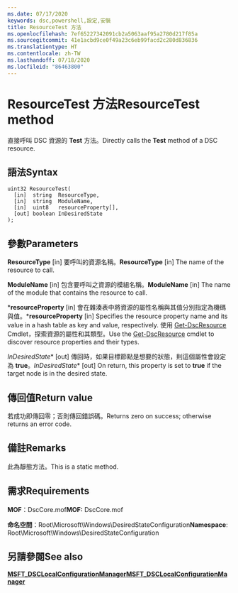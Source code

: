 ```yaml
---
ms.date: 07/17/2020
keywords: dsc,powershell,設定,安裝
title: ResourceTest 方法
ms.openlocfilehash: 7ef65227342091cb2a5063aaf95a2780d217f85a
ms.sourcegitcommit: 41e1acbd9ce0f49a23c6eb99facd2c280d836836
ms.translationtype: HT
ms.contentlocale: zh-TW
ms.lasthandoff: 07/18/2020
ms.locfileid: "86463800"
---
```

# <a name="resourcetest-method"></a><span data-ttu-id="2ed82-103">ResourceTest 方法</span><span class="sxs-lookup"><span data-stu-id="2ed82-103">ResourceTest method</span></span>

<span data-ttu-id="2ed82-104">直接呼叫 DSC 資源的 **Test** 方法。</span><span class="sxs-lookup"><span data-stu-id="2ed82-104">Directly calls the **Test** method of a DSC resource.</span></span>

## <a name="syntax"></a><span data-ttu-id="2ed82-105">語法</span><span class="sxs-lookup"><span data-stu-id="2ed82-105">Syntax</span></span>

```mof
uint32 ResourceTest(
  [in]  string  ResourceType,
  [in]  string  ModuleName,
  [in]  uint8   resourceProperty[],
  [out] boolean InDesiredState
);
```

## <a name="parameters"></a><span data-ttu-id="2ed82-106">參數</span><span class="sxs-lookup"><span data-stu-id="2ed82-106">Parameters</span></span>

<span data-ttu-id="2ed82-107">**ResourceType** \[in\] 要呼叫的資源名稱。</span><span class="sxs-lookup"><span data-stu-id="2ed82-107">**ResourceType** \[in\] The name of the resource to call.</span></span>

<span data-ttu-id="2ed82-108">**ModuleName** \[in\] 包含要呼叫之資源的模組名稱。</span><span class="sxs-lookup"><span data-stu-id="2ed82-108">**ModuleName** \[in\] The name of the module that contains the resource to call.</span></span>

<span data-ttu-id="2ed82-109">\***resourceProperty** \[in\] 會在雜湊表中將資源的屬性名稱與其值分別指定為機碼與值。</span><span class="sxs-lookup"><span data-stu-id="2ed82-109">\***resourceProperty** \[in\] Specifies the resource property name and its value in a hash table as key and value, respectively.</span></span> <span data-ttu-id="2ed82-110">使用 [Get-DscResource](/powershell/module/PSDesiredStateConfiguration/Get-DscResource) Cmdlet，探索資源的屬性和其類型。</span><span class="sxs-lookup"><span data-stu-id="2ed82-110">Use the [Get-DscResource](/powershell/module/PSDesiredStateConfiguration/Get-DscResource) cmdlet to discover resource properties and their types.</span></span>

<span data-ttu-id="2ed82-111">*InDesiredState*\* \[out\] 傳回時，如果目標節點是想要的狀態，則這個屬性會設定為 **true**。</span><span class="sxs-lookup"><span data-stu-id="2ed82-111">*InDesiredState*\* \[out\] On return, this property is set to **true** if the target node is in the desired state.</span></span>

## <a name="return-value"></a><span data-ttu-id="2ed82-112">傳回值</span><span class="sxs-lookup"><span data-stu-id="2ed82-112">Return value</span></span>

<span data-ttu-id="2ed82-113">若成功即傳回零；否則傳回錯誤碼。</span><span class="sxs-lookup"><span data-stu-id="2ed82-113">Returns zero on success; otherwise returns an error code.</span></span>

## <a name="remarks"></a><span data-ttu-id="2ed82-114">備註</span><span class="sxs-lookup"><span data-stu-id="2ed82-114">Remarks</span></span>

<span data-ttu-id="2ed82-115">此為靜態方法。</span><span class="sxs-lookup"><span data-stu-id="2ed82-115">This is a static method.</span></span>

## <a name="requirements"></a><span data-ttu-id="2ed82-116">需求</span><span class="sxs-lookup"><span data-stu-id="2ed82-116">Requirements</span></span>

<span data-ttu-id="2ed82-117">**MOF**：DscCore.mof</span><span class="sxs-lookup"><span data-stu-id="2ed82-117">**MOF:** DscCore.mof</span></span>

<span data-ttu-id="2ed82-118">**命名空間**：Root\Microsoft\Windows\DesiredStateConfiguration</span><span class="sxs-lookup"><span data-stu-id="2ed82-118">**Namespace**: Root\Microsoft\Windows\DesiredStateConfiguration</span></span>

## <a name="see-also"></a><span data-ttu-id="2ed82-119">另請參閱</span><span class="sxs-lookup"><span data-stu-id="2ed82-119">See also</span></span>

[<span data-ttu-id="2ed82-120">**MSFT_DSCLocalConfigurationManager**</span><span class="sxs-lookup"><span data-stu-id="2ed82-120">**MSFT_DSCLocalConfigurationManager**</span></span>](msft-dsclocalconfigurationmanager.md)
